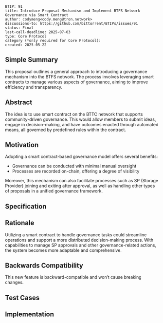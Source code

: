 ```
BTIP: 91
title: Introduce Proposal Mechanism and Implement BTFS Network Governance via Smart Contract
author: codymeng<cody.meng@tron.network>
discussions-to: https://github.com/bittorrent/BTIPs/issues/91
status: Final
last-call-deadline: 2025-07-03
type: Core Protocol
category (*only required for Core Protocol):
created: 2025-05-22
```

## Simple Summary

This proposal outlines a general approach to introducing a governance mechanism into the BTFS network. The process involves leveraging smart contracts to manage various aspects of governance, aiming to improve efficiency and transparency.

## Abstract

The idea is to use smart contract on the BTTC network that supports community-driven governance. This would allow members to submit ideas, engage in decision-making, and have outcomes enacted through automated means, all governed by predefined rules within the contract.

## Motivation

Adopting a smart contract-based governance model offers several benefits:

- Governance can be conducted with minimal manual oversight
- Processes are recorded on-chain, offering a degree of visibility

Moreover, this mechanism can also facilitate processes such as SP (Storage Provider) joining and exiting after approval, as well as handling other types of proposals in a unified governance framework.

## Specification

## Rationale

Utilizing a smart contract to handle governance tasks could streamline operations and support a more distributed decision-making process. With capabilities to manage SP approvals and other governance-related actions, the system becomes more adaptable and comprehensive.

## Backwards Compatibility

This new feature is backward-compatible and won’t cause breaking changes.

## Test Cases

## Implementation
